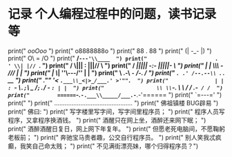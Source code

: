 # 记录 个人编程过程中的问题，读书记录等

print("                            _ooOoo_  ")
print("                           o8888888o  ")
print("                           88  .  88  ")
print("                           (| -_- |)  ")
print("                            O\\ = /O  ")
print("                        ____/`---'\\____  ")
print("                      .   ' \\| |// `.  ")
print("                       / \\||| : |||// \\  ")
print("                     / _||||| -:- |||||- \\  ")
print("                       | | \\\\\\ - /// | |  ")
print("                     | \\_| ''\\---/'' | |  ")
print("                      \\ .-\\__ `-` ___/-. /  ")
print("                   ___`. .' /--.--\\ `. . __  ")
print("                ."" '< `.___\\_<|>_/___.' >'"".  ")
print("               | | : `- \\`.;`\\ _ /`;.`/ - ` : | |  ")
print("                 \\ \\ `-. \\_ __\\ /__ _/ .-` / /  ")
print("         ======`-.____`-.___\\_____/___.-`____.-'======  ")
print("                            `=---='  ")
print("  ")
print("         .............................................  ")
print("                  佛祖镇楼                  BUG辟易  ")
print("          佛曰:  ")
print("                  写字楼里写字间，写字间里程序员；  ")
print("                  程序人员写程序，又拿程序换酒钱。  ")
print("                  酒醒只在网上坐，酒醉还来网下眠；  ")
print("                  酒醉酒醒日复日，网上网下年复年。  ")
print("                  但愿老死电脑间，不愿鞠躬老板前；  ")
print("                  奔驰宝马贵者趣，公交自行程序员。  ")
print("                  别人笑我忒疯癫，我笑自己命太贱；  ")
print("                  不见满街漂亮妹，哪个归得程序员？")

